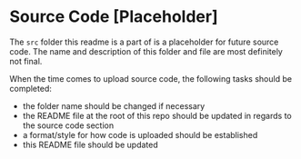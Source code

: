 # Source Code [Placeholder]
The `src` folder this readme is a part of is a placeholder for future source code.
The name and description of this folder and file are most definitely not final.

When the time comes to upload source code, the following tasks should be completed:
- the folder name should be changed if necessary
- the README file at the root of this repo should be updated in regards to the source code section
- a format/style for how code is uploaded should be established
- this README file should be updated
